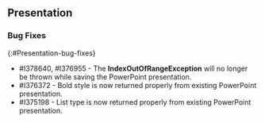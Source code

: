 ## Presentation

### Bug Fixes
{:#Presentation-bug-fixes}

* \#I378640, \#I376955 - The **IndexOutOfRangeException** will no longer be thrown while saving the PowerPoint presentation.
* \#I376372 - Bold style is now returned properly from existing PowerPoint presentation.
* \#I375198 - List type is now returned properly from existing PowerPoint presentation.